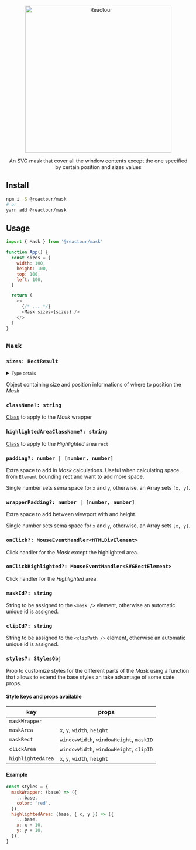 <p align="center">
  <img alt="Reactour" title="Reactour" src="https://raw.githubusercontent.com/elrumordelaluz/reactour/main/packages/mask/logo.svg" width="400">
</p>
<p align="center">
  An SVG mask that cover all the window contents except the one specified by certain position and sizes values
</p>

## Install

```zsh
npm i -S @reactour/mask
# or
yarn add @reactour/mask
```

## Usage

```js
import { Mask } from '@reactour/mask'

function App() {
  const sizes = {
    width: 100,
    height: 100,
    top: 100,
    left: 100,
  }

  return (
    <>
      {/* ... */}
      <Mask sizes={sizes} />
    </>
  )
}
```

## `Mask`

### `sizes: RectResult`

<details>
  <summary><small>Type details</small></summary>

```ts
type RectResult = {
  width: number
  height: number
  top: number
  left: number
  bottom?: number
  right?: number
}
```

</details>

Object containing size and position informations of where to position the _Mask_

### `className?: string`

[Class](https://developer.mozilla.org/en-US/docs/Web/HTML/Global_attributes/class) to apply to the _Mask_ wrapper

### `highlightedAreaClassName?: string`

[Class](https://developer.mozilla.org/en-US/docs/Web/HTML/Global_attributes/class) to apply to the _Highlighted_ area `rect`

### `padding?: number | [number, number]`

Extra space to add in _Mask_ calculations. Useful when calculating space from `Element` bounding rect and want to add more space.

Single number sets sema space for `x` and `y`, otherwise, an Array sets `[x, y]`.

### `wrapperPadding?: number | [number, number]`

Extra space to add between viewport with and height.

Single number sets sema space for `x` and `y`, otherwise, an Array sets `[x, y]`.

### `onClick?: MouseEventHandler<HTMLDivElement>`

Click handler for the _Mask_ except the highlighted area.

### `onClickHighlighted?: MouseEventHandler<SVGRectElement>`

Click handler for the _Highlighted_ area.

### `maskId?: string`

String to be assigned to the `<mask />` element, otherwise an automatic unique id is assigned.

### `clipId?: string`

String to be assigned to the `<clipPath />` element, otherwise an automatic unique id is assigned.

### `styles?: StylesObj`

Prop to customize styles for the different parts of the _Mask_ using a function that allows to extend the base styles an take advantage of some state props.

#### Style keys and props available

| key               | props                                   |
| ----------------- | --------------------------------------- |
| `maskWrapper`     |                                         |
| `maskArea`        | `x`, `y`, `width`, `height`             |
| `maskRect`        | `windowWidth`, `windowHeight`, `maskID` |
| `clickArea`       | `windowWidth`, `windowHeight`, `clipID` |
| `highlightedArea` | `x`, `y`, `width`, `height`             |

#### Example

```js
const styles = {
  maskWrapper: (base) => ({
    ...base,
    color: 'red',
  }),
  highlightedArea: (base, { x, y }) => ({
    ...base,
    x: x + 10,
    y: y + 10,
  }),
}
```
